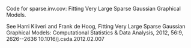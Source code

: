 Code for sparse.inv.cov: Fitting Very Large Sparse Gaussian Graphical Models. 

See Harri Kiiveri and Frank de Hoog, Fitting Very Large Sparse Gaussian Graphical Models:
Computational Statistics \& Data Analysis, 2012, 56:9, 2626--2636
10.1016/j.csda.2012.02.007



